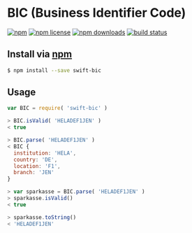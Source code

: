 # BIC (Business Identifier Code)
[![npm](https://img.shields.io/npm/v/swift-bic.svg?style=flat-square)](https://npmjs.com/package/swift-bic)
[![npm license](https://img.shields.io/npm/l/swift-bic.svg?style=flat-square)](https://npmjs.com/package/swift-bic)
[![npm downloads](https://img.shields.io/npm/dm/swift-bic.svg?style=flat-square)](https://npmjs.com/package/swift-bic)
[![build status](https://img.shields.io/travis/jhermsmeier/node-swift-bic/master.svg?style=flat-square)](https://travis-ci.org/jhermsmeier/node-swift-bic)

## Install via [npm](https://npmjs.com)

```sh
$ npm install --save swift-bic
```

## Usage

```js
var BIC = require( 'swift-bic' )
```

```js
> BIC.isValid( 'HELADEF1JEN' )
< true
```

```js
> BIC.parse( 'HELADEF1JEN' )
< BIC {
  institution: 'HELA',
  country: 'DE',
  location: 'F1',
  branch: 'JEN'
}
```

```js
> var sparkasse = BIC.parse( 'HELADEF1JEN' )
> sparkasse.isValid()
< true
```

```js
> sparkasse.toString()
< 'HELADEF1JEN'
```
